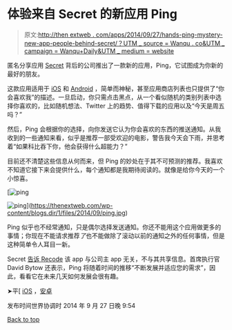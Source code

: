 # 体验来自 Secret 的新应用 Ping

> 原文:[http://then extweb . com/apps/2014/09/27/hands-ping-mystery-new-app-people-behind-secret/？UTM _ source = Wanqu . co&UTM _ campaign = Wanqu+Daily&UTM _ medium = website](http://thenextweb.com/apps/2014/09/27/hands-ping-mysterious-new-app-people-behind-secret/?utm_source=wanqu.co&utm_campaign=Wanqu+Daily&utm_medium=website)

匿名分享应用 [Secret](http://secret.ly) 背后的公司推出了一款新的应用，Ping，它试图成为你新的最好的朋友。

这款应用适用于 [iOS](https://itunes.apple.com/US/app/id922669797?mt=8) 和 [Android](https://play.google.com/store/apps/details?id=ly.secret.ping) ，简单而神秘，甚至应用商店列表也只提供了“你会喜欢我”的描述。一旦启动，你只需点击黑点，从一个看似随机的类别列表中选择你喜欢的，比如随机想法、Twitter 上的趋势、值得下载的应用以及“今天是周五吗？”

然后，Ping 会根据你的选择，向你发送它认为你会喜欢的东西的推送通知。从我收到的一些通知来看，似乎是推荐一部受欢迎的电影，警告我今天会下雨，并思考着“如果科比吞下你，他会获得什么超能力？”

目前还不清楚这些信息从何而来，但 Ping 的妙处在于其不可预测的推荐。我喜欢不知道它接下来会提供什么，每个通知都是我期待阅读的。就像是给你今天的一个小惊喜。

[](https://thenextweb.com/wp-content/blogs.dir/1/files/2014/09/ping.jpg)

[![ping](../Images/92eab804fe4f90855709df1fc18a8aab.png)

<noscript><img loading="lazy" class="aligncenter size-full wp-image-803306" src="../Images/92eab804fe4f90855709df1fc18a8aab.png" alt="ping" srcset="https://cdn0.tnwcdn.com/wp-content/blogs.dir/1/files/2014/09/ping.jpg 1280w, https://cdn0.tnwcdn.com/wp-content/blogs.dir/1/files/2014/09/ping-220x195.jpg 220w, https://cdn0.tnwcdn.com/wp-content/blogs.dir/1/files/2014/09/ping-520x461.jpg 520w, https://cdn0.tnwcdn.com/wp-content/blogs.dir/1/files/2014/09/ping-730x647.jpg 730w" data-original-src="https://cdn0.tnwcdn.com/wp-content/blogs.dir/1/files/2014/09/ping.jpg"/></noscript>](https://thenextweb.com/wp-content/blogs.dir/1/files/2014/09/ping.jpg) 

[](https://thenextweb.com/wp-content/blogs.dir/1/files/2014/09/ping.jpg)

Ping 似乎也不经常通知，只是偶尔选择发送通知。你还不能用这个应用做更多的事情；你现在不能请求推荐*了*也不能做除了滚动以前的通知之外的任何事情，但是这种简单令人耳目一新。

Secret [告诉 Recode](https://recode.net/2014/09/26/startup-behind-anonymous-app-secret-unveils-another-new-app-ping/) 该 app 与公司主 app 无关，不与其共享信息。首席执行官 David Bytow 还表示，Ping 将随着时间的推移“不断发展并适应您的需求”，因此，看看它在未来几天如何发展会很有趣。

➤平[ [iOS](https://itunes.apple.com/US/app/id922669797?mt=8) ，[安卓](https://play.google.com/store/apps/details?id=ly.secret.ping)

<footer class="c-article__pubDate md:flex md:justify-between">

发布时间<time datetime="2019-02-11 12:07:00">世界协调时 2014 年 9 月 27 日晚 9:54</time>

[Back to top](#)</footer>